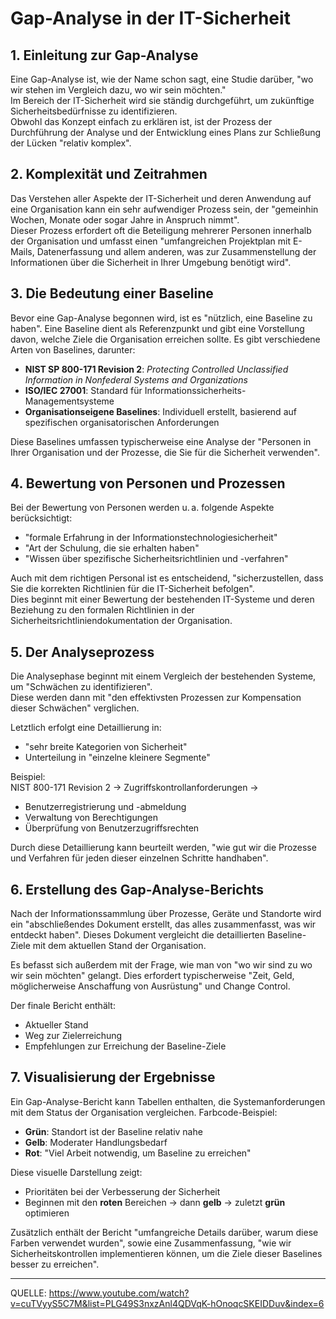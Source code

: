 # Gap-Analyse in der IT-Sicherheit

## 1. Einleitung zur Gap-Analyse

Eine Gap-Analyse ist, wie der Name schon sagt, eine Studie darüber, "wo wir stehen im Vergleich dazu, wo wir sein möchten."  
Im Bereich der IT-Sicherheit wird sie ständig durchgeführt, um zukünftige Sicherheitsbedürfnisse zu identifizieren.  
Obwohl das Konzept einfach zu erklären ist, ist der Prozess der Durchführung der Analyse und der Entwicklung eines Plans zur Schließung der Lücken "relativ komplex".

## 2. Komplexität und Zeitrahmen

Das Verstehen aller Aspekte der IT-Sicherheit und deren Anwendung auf eine Organisation kann ein sehr aufwendiger Prozess sein, der "gemeinhin Wochen, Monate oder sogar Jahre in Anspruch nimmt".  
Dieser Prozess erfordert oft die Beteiligung mehrerer Personen innerhalb der Organisation und umfasst einen "umfangreichen Projektplan mit E-Mails, Datenerfassung und allem anderen, was zur Zusammenstellung der Informationen über die Sicherheit in Ihrer Umgebung benötigt wird". 

## 3. Die Bedeutung einer Baseline

Bevor eine Gap-Analyse begonnen wird, ist es "nützlich, eine Baseline zu haben". 
Eine Baseline dient als Referenzpunkt und gibt eine Vorstellung davon, welche Ziele die Organisation erreichen sollte. Es gibt verschiedene Arten von Baselines, darunter:

- **NIST SP 800-171 Revision 2**: *Protecting Controlled Unclassified Information in Nonfederal Systems and Organizations* 
- **ISO/IEC 27001**: Standard für Informationssicherheits-Managementsysteme 
- **Organisationseigene Baselines**: Individuell erstellt, basierend auf spezifischen organisatorischen Anforderungen 

Diese Baselines umfassen typischerweise eine Analyse der "Personen in Ihrer Organisation und der Prozesse, die Sie für die Sicherheit verwenden". 

## 4. Bewertung von Personen und Prozessen

Bei der Bewertung von Personen werden u. a. folgende Aspekte berücksichtigt:

- "formale Erfahrung in der Informationstechnologiesicherheit"
- "Art der Schulung, die sie erhalten haben"
- "Wissen über spezifische Sicherheitsrichtlinien und -verfahren" 

Auch mit dem richtigen Personal ist es entscheidend, "sicherzustellen, dass Sie die korrekten Richtlinien für die IT-Sicherheit befolgen".  
Dies beginnt mit einer Bewertung der bestehenden IT-Systeme und deren Beziehung zu den formalen Richtlinien in der Sicherheitsrichtliniendokumentation der Organisation.

## 5. Der Analyseprozess

Die Analysephase beginnt mit einem Vergleich der bestehenden Systeme, um "Schwächen zu identifizieren".   
Diese werden dann mit "den effektivsten Prozessen zur Kompensation dieser Schwächen" verglichen. 

Letztlich erfolgt eine Detaillierung in:

- "sehr breite Kategorien von Sicherheit"
- Unterteilung in "einzelne kleinere Segmente"

Beispiel:  
NIST 800-171 Revision 2 → Zugriffskontrollanforderungen →  
- Benutzerregistrierung und -abmeldung  
- Verwaltung von Berechtigungen  
- Überprüfung von Benutzerzugriffsrechten  

Durch diese Detaillierung kann beurteilt werden, "wie gut wir die Prozesse und Verfahren für jeden dieser einzelnen Schritte handhaben". 

## 6. Erstellung des Gap-Analyse-Berichts

Nach der Informationssammlung über Prozesse, Geräte und Standorte wird ein "abschließendes Dokument erstellt, das alles zusammenfasst, was wir entdeckt haben". 
Dieses Dokument vergleicht die detaillierten Baseline-Ziele mit dem aktuellen Stand der Organisation.

Es befasst sich außerdem mit der Frage, wie man von "wo wir sind zu wo wir sein möchten" gelangt. 
Dies erfordert typischerweise "Zeit, Geld, möglicherweise Anschaffung von Ausrüstung" und Change Control. 

Der finale Bericht enthält:

- Aktueller Stand
- Weg zur Zielerreichung
- Empfehlungen zur Erreichung der Baseline-Ziele 

## 7. Visualisierung der Ergebnisse

Ein Gap-Analyse-Bericht kann Tabellen enthalten, die Systemanforderungen mit dem Status der Organisation vergleichen. Farbcode-Beispiel:

- **Grün**: Standort ist der Baseline relativ nahe  
- **Gelb**: Moderater Handlungsbedarf  
- **Rot**: "Viel Arbeit notwendig, um Baseline zu erreichen" 

Diese visuelle Darstellung zeigt:

- Prioritäten bei der Verbesserung der Sicherheit
- Beginnen mit den **roten** Bereichen → dann **gelb** → zuletzt **grün** optimieren  

Zusätzlich enthält der Bericht "umfangreiche Details darüber, warum diese Farben verwendet wurden", sowie eine Zusammenfassung, "wie wir Sicherheitskontrollen implementieren können, um die Ziele dieser Baselines besser zu erreichen". 

---

QUELLE: https://www.youtube.com/watch?v=cuTVyyS5C7M&list=PLG49S3nxzAnl4QDVqK-hOnoqcSKEIDDuv&index=6 
